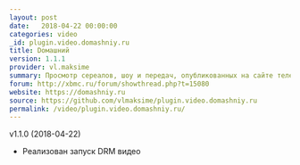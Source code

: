 ```yaml
---
layout: post
date:   2018-04-22 00:00:00
categories: video
_id: plugin.video.domashniy.ru
title: Dомашний
version: 1.1.1
provider: vl.maksime
summary: Просмотр сереалов, шоу и передач, опубликованных на сайте телеканала "Домашний"
forum: http://xbmc.ru/forum/showthread.php?t=15080
website: https://domashniy.ru
source: https://github.com/vlmaksime/plugin.video.domashniy.ru
permalink: /video/plugin.video.domashniy.ru/
---
```

v1.1.0 (2018-04-22)
- Реализован запуск DRM видео